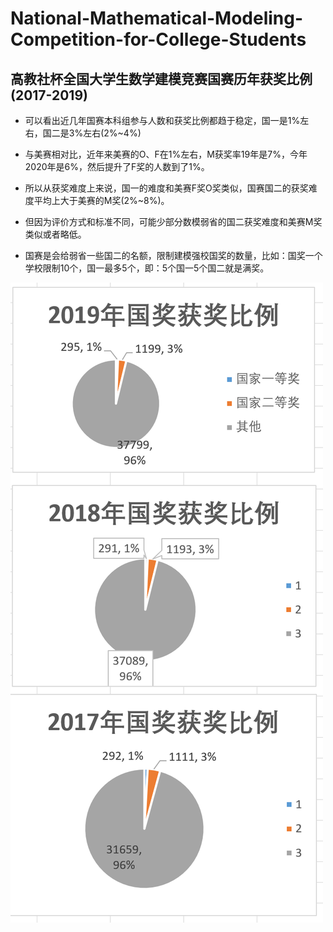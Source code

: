 # National-Mathematical-Modeling-Competition-for-College-Students

## 高教社杯全国大学生数学建模竞赛国赛历年获奖比例(2017-2019)

- 可以看出近几年国赛本科组参与人数和获奖比例都趋于稳定，国一是1%左右，国二是3%左右(2%~4%)

- 与美赛相对比，近年来美赛的O、F在1%左右，M获奖率19年是7%，今年2020年是6%，然后提升了F奖的人数到了1%。

- 所以从获奖难度上来说，国一的难度和美赛F奖O奖类似，国赛国二的获奖难度平均上大于美赛的M奖(2%~8%)。

- 但因为评价方式和标准不同，可能少部分数模弱省的国二获奖难度和美赛M奖类似或者略低。

- 国赛是会给弱省一些国二的名额，限制建模强校国奖的数量，比如：国奖一个学校限制10个，国一最多5个，即：5个国一5个国二就是满奖。

![iamge](https://github.com/yuanhang110/National-Mathematical-Modeling-Competition-for-College-Students/blob/master/images/1.PNG)
